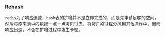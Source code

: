 ### Rehash
`redis`为了响应迅速，`hash`表的扩增并不是立即完成的，而是先申请足够的空间，然后将原来表中的数据一点一点拷贝过去，将拷贝的过程分摊到其他操作中，因而响应迅速，不会在扩增过程中发生卡顿。